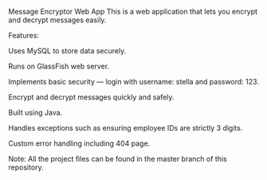 Message Encryptor Web App
This is a web application that lets you encrypt and decrypt messages easily.

Features:

Uses MySQL to store data securely.

Runs on GlassFish web server.

Implements basic security — login with username: stella and password: 123.

Encrypt and decrypt messages quickly and safely.

Built using Java.

Handles exceptions such as ensuring employee IDs are strictly 3 digits.

Custom error handling including 404 page.

Note:
All the project files can be found in the master branch of this repository.

